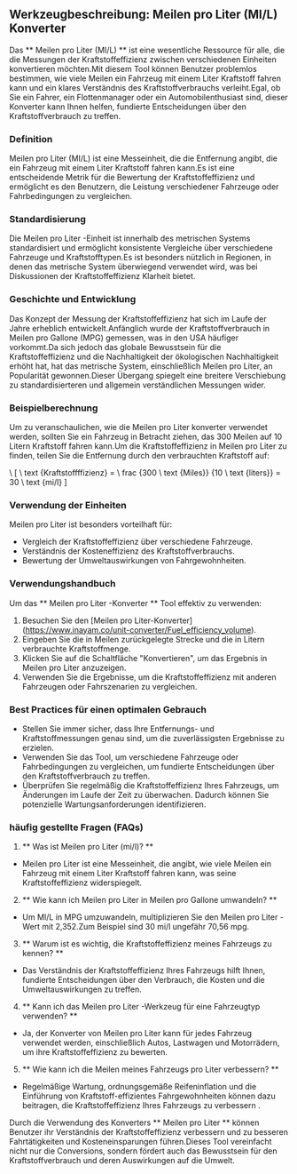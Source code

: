 ## Werkzeugbeschreibung: Meilen pro Liter (MI/L) Konverter

Das ** Meilen pro Liter (MI/L) ** ist eine wesentliche Ressource für alle, die die Messungen der Kraftstoffeffizienz zwischen verschiedenen Einheiten konvertieren möchten.Mit diesem Tool können Benutzer problemlos bestimmen, wie viele Meilen ein Fahrzeug mit einem Liter Kraftstoff fahren kann und ein klares Verständnis des Kraftstoffverbrauchs verleiht.Egal, ob Sie ein Fahrer, ein Flottenmanager oder ein Automobilenthusiast sind, dieser Konverter kann Ihnen helfen, fundierte Entscheidungen über den Kraftstoffverbrauch zu treffen.

### Definition

Meilen pro Liter (MI/L) ist eine Messeinheit, die die Entfernung angibt, die ein Fahrzeug mit einem Liter Kraftstoff fahren kann.Es ist eine entscheidende Metrik für die Bewertung der Kraftstoffeffizienz und ermöglicht es den Benutzern, die Leistung verschiedener Fahrzeuge oder Fahrbedingungen zu vergleichen.

### Standardisierung

Die Meilen pro Liter -Einheit ist innerhalb des metrischen Systems standardisiert und ermöglicht konsistente Vergleiche über verschiedene Fahrzeuge und Kraftstofftypen.Es ist besonders nützlich in Regionen, in denen das metrische System überwiegend verwendet wird, was bei Diskussionen der Kraftstoffeffizienz Klarheit bietet.

### Geschichte und Entwicklung

Das Konzept der Messung der Kraftstoffeffizienz hat sich im Laufe der Jahre erheblich entwickelt.Anfänglich wurde der Kraftstoffverbrauch in Meilen pro Gallone (MPG) gemessen, was in den USA häufiger vorkommt.Da sich jedoch das globale Bewusstsein für die Kraftstoffeffizienz und die Nachhaltigkeit der ökologischen Nachhaltigkeit erhöht hat, hat das metrische System, einschließlich Meilen pro Liter, an Popularität gewonnen.Dieser Übergang spiegelt eine breitere Verschiebung zu standardisierteren und allgemein verständlichen Messungen wider.

### Beispielberechnung

Um zu veranschaulichen, wie die Meilen pro Liter konverter verwendet werden, sollten Sie ein Fahrzeug in Betracht ziehen, das 300 Meilen auf 10 Litern Kraftstoff fahren kann.Um die Kraftstoffeffizienz in Meilen pro Liter zu finden, teilen Sie die Entfernung durch den verbrauchten Kraftstoff auf:

\ [
\ text {Kraftstoffffizienz} = \ frac {300 \ text {Miles}} {10 \ text {liters}} = 30 \ text {mi/l}
\]

### Verwendung der Einheiten

Meilen pro Liter ist besonders vorteilhaft für:

- Vergleich der Kraftstoffeffizienz über verschiedene Fahrzeuge.
- Verständnis der Kosteneffizienz des Kraftstoffverbrauchs.
- Bewertung der Umweltauswirkungen von Fahrgewohnheiten.

### Verwendungshandbuch

Um das ** Meilen pro Liter -Konverter ** Tool effektiv zu verwenden:

1. Besuchen Sie den [Meilen pro Liter-Konverter] (https://www.inayam.co/unit-converter/Fuel_efficiency_volume).
2. Eingeben Sie die in Meilen zurückgelegte Strecke und die in Litern verbrauchte Kraftstoffmenge.
3. Klicken Sie auf die Schaltfläche "Konvertieren", um das Ergebnis in Meilen pro Liter anzuzeigen.
4. Verwenden Sie die Ergebnisse, um die Kraftstoffeffizienz mit anderen Fahrzeugen oder Fahrszenarien zu vergleichen.

### Best Practices für einen optimalen Gebrauch

- Stellen Sie immer sicher, dass Ihre Entfernungs- und Kraftstoffmessungen genau sind, um die zuverlässigsten Ergebnisse zu erzielen.
- Verwenden Sie das Tool, um verschiedene Fahrzeuge oder Fahrbedingungen zu vergleichen, um fundierte Entscheidungen über den Kraftstoffverbrauch zu treffen.
- Überprüfen Sie regelmäßig die Kraftstoffeffizienz Ihres Fahrzeugs, um Änderungen im Laufe der Zeit zu überwachen. Dadurch können Sie potenzielle Wartungsanforderungen identifizieren.

### häufig gestellte Fragen (FAQs)

1. ** Was ist Meilen pro Liter (mi/l)? **
- Meilen pro Liter ist eine Messeinheit, die angibt, wie viele Meilen ein Fahrzeug mit einem Liter Kraftstoff fahren kann, was seine Kraftstoffeffizienz widerspiegelt.

2. ** Wie kann ich Meilen pro Liter in Meilen pro Gallone umwandeln? **
- Um MI/L in MPG umzuwandeln, multiplizieren Sie den Meilen pro Liter -Wert mit 2,352.Zum Beispiel sind 30 mi/l ungefähr 70,56 mpg.

3. ** Warum ist es wichtig, die Kraftstoffeffizienz meines Fahrzeugs zu kennen? **
- Das Verständnis der Kraftstoffeffizienz Ihres Fahrzeugs hilft Ihnen, fundierte Entscheidungen über den Verbrauch, die Kosten und die Umweltauswirkungen zu treffen.

4. ** Kann ich das Meilen pro Liter -Werkzeug für eine Fahrzeugtyp verwenden? **
- Ja, der Konverter von Meilen pro Liter kann für jedes Fahrzeug verwendet werden, einschließlich Autos, Lastwagen und Motorrädern, um ihre Kraftstoffeffizienz zu bewerten.

5. ** Wie kann ich die Meilen meines Fahrzeugs pro Liter verbessern? **
- Regelmäßige Wartung, ordnungsgemäße Reifeninflation und die Einführung von Kraftstoff-effizientes Fahrgewohnheiten können dazu beitragen, die Kraftstoffeffizienz Ihres Fahrzeugs zu verbessern .

Durch die Verwendung des Konverters ** Meilen pro Liter ** können Benutzer ihr Verständnis der Kraftstoffeffizienz verbessern und zu besseren Fahrtätigkeiten und Kosteneinsparungen führen.Dieses Tool vereinfacht nicht nur die Conversions, sondern fördert auch das Bewusstsein für den Kraftstoffverbrauch und deren Auswirkungen auf die Umwelt.